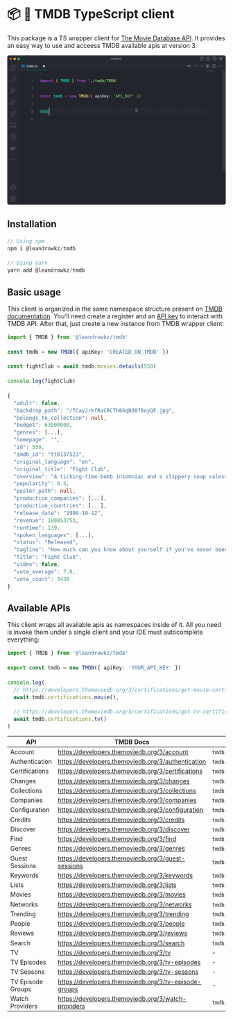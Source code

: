 # 📦 🎥 TMDB TypeScript client
This package is a TS wrapper client for [The Movie Database API](https://developers.themoviedb.org/3/getting-started/introduction). It provides an easy way to use and acceess TMDB
available apis at version 3.

![Autocomplete TMDB](./autocomplete.gif)

## Installation
```ts
// Using npm
npm i @leandrowkz/tmdb

// Using yarn
yarn add @leandrowkz/tmdb
```

## Basic usage
This client is organized in the same namespace structure present on [TMDB documentation](https://developers.themoviedb.org/3/getting-started/introduction). You'll need create a register and an [API key](https://www.themoviedb.org/settings/api) to interact with TMDB API. After that, just create a new instance from
TMDB wrapper client:
```ts
import { TMDB } from '@leandrowkz/tmdb'

const tmdb = new TMDB({ apiKey: 'CREATED_ON_TMDB' })

const fightClub = await tmdb.movies.details(550)

console.log(fightClub)

{
  "adult": false,
  "backdrop_path": "/fCayJrkfRaCRCTh8GqN30f8oyQF.jpg",
  "belongs_to_collection": null,
  "budget": 63000000,
  "genres": [...],
  "homepage": "",
  "id": 550,
  "imdb_id": "tt0137523",
  "original_language": "en",
  "original_title": "Fight Club",
  "overview": "A ticking-time-bomb insomniac and a slippery soap salesman channel primal male aggression into a shocking new form of therapy. Their concept catches on, with underground \"fight clubs\" forming in every town, until an eccentric gets in the way and ignites an out-of-control spiral toward oblivion.",
  "popularity": 0.5,
  "poster_path": null,
  "production_companies": [...],
  "production_countries": [...],
  "release_date": "1999-10-12",
  "revenue": 100853753,
  "runtime": 139,
  "spoken_languages": [...],
  "status": "Released",
  "tagline": "How much can you know about yourself if you've never been in a fight?",
  "title": "Fight Club",
  "video": false,
  "vote_average": 7.8,
  "vote_count": 3439
}
```

## Available APIs
This client wraps all available apis as namespaces inside of it. All you need is
invoke them under a single client and your IDE must autocomplete everything:

```ts
import { TMDB } from '@leandrowkz/tmdb'

export const tmdb = new TMDB({ apiKey: 'YOUR_API_KEY' })

console.log(
  // https://developers.themoviedb.org/3/certifications/get-movie-certifications
  await tmdb.certifications.movie(),

  // https://developers.themoviedb.org/3/certifications/get-tv-certifications
  await tmdb.certifications.tv()
)
```

| API               | TMDB Docs                                             | Access                  | Status |
|-------------------|-------------------------------------------------------|-------------------------|--------|
| Account           | https://developers.themoviedb.org/3/account           | `tmdb.account.*`        | Done   |
| Authentication    | https://developers.themoviedb.org/3/authentication    | `tmdb.authentication.*` | Done   |
| Certifications    | https://developers.themoviedb.org/3/certifications    | `tmdb.certifications.*` | Done   |
| Changes           | https://developers.themoviedb.org/3/changes           | `tmdb.changes.*`        | Done   |
| Collections       | https://developers.themoviedb.org/3/collections       | `tmdb.collections.*`    | Done   |
| Companies         | https://developers.themoviedb.org/3/companies         | `tmdb.certifications.*` | Done   |
| Configuration     | https://developers.themoviedb.org/3/configuration     | `tmdb.configuration.*`  | Done   |
| Credits           | https://developers.themoviedb.org/3/credits           | `tmdb.credits.*`        | Done   |
| Discover          | https://developers.themoviedb.org/3/discover          | `tmdb.discover.*`       | Done   |
| Find              | https://developers.themoviedb.org/3/find              | `tmdb.find.*`           | Done   |
| Genres            | https://developers.themoviedb.org/3/genres            | `tmdb.genres.*`         | Done   |
| Guest Sessions    | https://developers.themoviedb.org/3/guest-sessions    | `tmdb.guestSessions.*`  | Done   |
| Keywords          | https://developers.themoviedb.org/3/keywords          | `tmdb.keywords.*`       | Done   |
| Lists             | https://developers.themoviedb.org/3/lists             | `tmdb.lists.*`          | Done   |
| Movies            | https://developers.themoviedb.org/3/movies            | `tmdb.movies.*`         | Done   |
| Networks          | https://developers.themoviedb.org/3/networks          | `tmdb.networks.*`       | Done   |
| Trending          | https://developers.themoviedb.org/3/trending          | `tmdb.trending.*`       | Done   |
| People            | https://developers.themoviedb.org/3/people            | `tmdb.people.*`         | Done   |
| Reviews           | https://developers.themoviedb.org/3/reviews           | `tmdb.reviews.*`        | Done   |
| Search            | https://developers.themoviedb.org/3/search            | `tmdb.search.*`         | Done   |
| TV                | https://developers.themoviedb.org/3/tv                | -                       | WIP    |
| TV Episodes       | https://developers.themoviedb.org/3/tv-episodes       | -                       | WIP    |
| TV Seasons        | https://developers.themoviedb.org/3/tv-seasons        | -                       | WIP    |
| TV Episode Groups | https://developers.themoviedb.org/3/tv-episode-groups | -                       | WIP    |
| Watch Providers   | https://developers.themoviedb.org/3/watch-providers   | `tmdb.watchProviders.*` | Done   |
